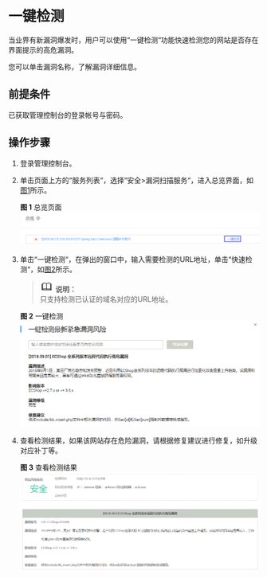 # 一键检测<a name="vss_01_0056"></a>

当业界有新漏洞爆发时，用户可以使用“一键检测“功能快速检测您的网站是否存在界面提示的高危漏洞。

您可以单击漏洞名称，了解漏洞详细信息。

## 前提条件<a name="section1521023174519"></a>

已获取管理控制台的登录帐号与密码。

## 操作步骤<a name="section1737611418598"></a>

1.  登录管理控制台。
2.  单击页面上方的“服务列表“，选择“安全\>漏洞扫描服务“，进入总览界面，如[图1](#fig437373710459)所示。

    **图 1**  总览页面<a name="fig437373710459"></a>  
    ![](figures/总览页面.png "总览页面")

3.  单击“一键检测“，在弹出的窗口中，输入需要检测的URL地址，单击“快速检测“，如[图2](#fig1576988135517)所示。

    >![](public_sys-resources/icon-note.gif) **说明：**   
    >只支持检测已认证的域名对应的URL地址。  

    **图 2**  一键检测<a name="fig1576988135517"></a>  
    ![](figures/一键检测.png "一键检测")

4.  查看检测结果，如果该网站存在危险漏洞，请根据修复建议进行修复，如升级对应补丁等。

    **图 3**  查看检测结果<a name="fig1979343112512"></a>  
    ![](figures/查看检测结果.png "查看检测结果")


